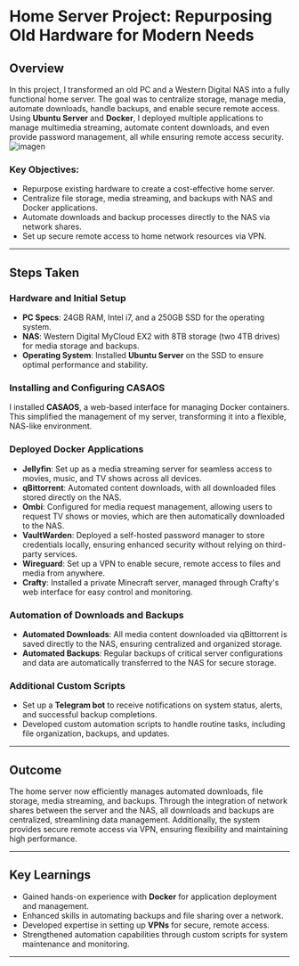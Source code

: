 # Home Server Project: Repurposing Old Hardware for Modern Needs

## Overview

In this project, I transformed an old PC and a Western Digital NAS into a fully functional home server. The goal was to centralize storage, manage media, automate downloads, handle backups, and enable secure remote access. Using **Ubuntu Server** and **Docker**, I deployed multiple applications to manage multimedia streaming, automate content downloads, and even provide password management, all while ensuring remote access security.
![imagen](https://github.com/user-attachments/assets/eb849f8f-9c65-4d83-ba97-dbee9805b420)


### Key Objectives:

- Repurpose existing hardware to create a cost-effective home server.
- Centralize file storage, media streaming, and backups with NAS and Docker applications.
- Automate downloads and backup processes directly to the NAS via network shares.
- Set up secure remote access to home network resources via VPN.

---

## Steps Taken

### Hardware and Initial Setup

- **PC Specs**: 24GB RAM, Intel i7, and a 250GB SSD for the operating system.
- **NAS**: Western Digital MyCloud EX2 with 8TB storage (two 4TB drives) for media storage and backups.
- **Operating System**: Installed **Ubuntu Server** on the SSD to ensure optimal performance and stability.

### Installing and Configuring CASAOS

I installed **CASAOS**, a web-based interface for managing Docker containers. This simplified the management of my server, transforming it into a flexible, NAS-like environment.

### Deployed Docker Applications

- **Jellyfin**: Set up as a media streaming server for seamless access to movies, music, and TV shows across all devices.
- **qBittorrent**: Automated content downloads, with all downloaded files stored directly on the NAS.
- **Ombi**: Configured for media request management, allowing users to request TV shows or movies, which are then automatically downloaded to the NAS.
- **VaultWarden**: Deployed a self-hosted password manager to store credentials locally, ensuring enhanced security without relying on third-party services.
- **Wireguard**: Set up a VPN to enable secure, remote access to files and media from anywhere.
- **Crafty**: Installed a private Minecraft server, managed through Crafty's web interface for easy control and monitoring.

### Automation of Downloads and Backups

- **Automated Downloads**: All media content downloaded via qBittorrent is saved directly to the NAS, ensuring centralized and organized storage.
- **Automated Backups**: Regular backups of critical server configurations and data are automatically transferred to the NAS for secure storage.

### Additional Custom Scripts

- Set up a **Telegram bot** to receive notifications on system status, alerts, and successful backup completions.
- Developed custom automation scripts to handle routine tasks, including file organization, backups, and updates.

---

## Outcome

The home server now efficiently manages automated downloads, file storage, media streaming, and backups. Through the integration of network shares between the server and the NAS, all downloads and backups are centralized, streamlining data management. Additionally, the system provides secure remote access via VPN, ensuring flexibility and maintaining high performance.

---

## Key Learnings

- Gained hands-on experience with **Docker** for application deployment and management.
- Enhanced skills in automating backups and file sharing over a network.
- Developed expertise in setting up **VPNs** for secure, remote access.
- Strengthened automation capabilities through custom scripts for system maintenance and monitoring.

---
